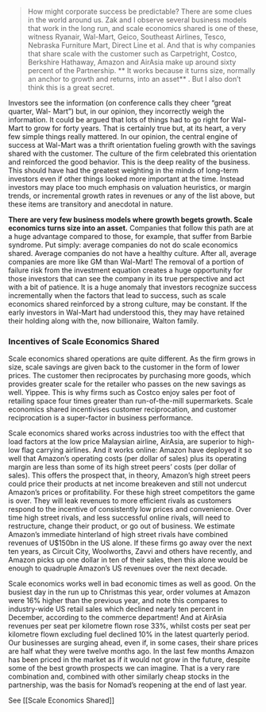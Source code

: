 > How might corporate success be predictable? There are some clues in the world around us. Zak and I observe several business models that work in the long run, and scale economics shared is one of these, witness Ryanair, Wal-Mart, Geico, Southeast Airlines, Tesco, Nebraska Furniture Mart, Direct Line et al. And that is why companies that share scale with the customer such as Carpetright, Costco, Berkshire Hathaway, Amazon and AirAsia make up around sixty percent of the Partnership. ** It works because it turns size, normally an anchor to growth and returns, into an asset** . But I also don’t think this is a great secret.

Investors see the information (on conference calls they cheer “great quarter, Wal- Mart”) but, in our opinion, they incorrectly weigh the information. It could be argued that lots of things had to go right for Wal-Mart to grow for forty years. That is certainly true but, at its heart, a very few simple things really mattered. In our opinion, the central engine of success at Wal-Mart was a thrift orientation fueling growth with the savings shared with the customer. The culture of the firm celebrated this orientation and reinforced the good behavior. This is the deep reality of the business. This should have had the greatest weighting in the minds of long-term investors even if other things looked more important at the time. Instead investors may place too much emphasis on valuation heuristics, or margin trends, or incremental growth rates in revenues or any of the list above, but these items are transitory and anecdotal in nature.

**There are very few business models where growth begets growth. Scale economics turns size into an asset.** Companies that follow this path are at a huge advantage compared to those, for example, that suffer from Barbie syndrome. Put simply: average companies do not do scale economics shared. Average companies do not have a healthy culture. After all, average companies are more like GM than Wal-Mart! The removal of a portion of failure risk from the investment equation creates a huge opportunity for those investors that can see the company in its true perspective and act with a bit of patience. It is a huge anomaly that investors recognize success incrementally when the factors that lead to success, such as scale economics shared reinforced by a strong culture, may be constant. If the early investors in Wal-Mart had understood this, they may have retained their holding along with the, now billionaire, Walton family.


### Incentives of Scale Economics Shared
Scale economics shared operations are quite different. As the firm grows in size, scale savings are given back to the customer in the form of lower prices. The customer then reciprocates by purchasing more goods, which provides greater scale for the retailer who passes on the new savings as well. Yippee. This is why firms such as Costco enjoy sales per foot of retailing space four times greater than run-of-the-mill supermarkets. Scale economics shared incentivises customer reciprocation, and customer reciprocation is a super-factor in business performance.

Scale economics shared works across industries too with the effect that load factors at the low price Malaysian airline, AirAsia, are superior to high-low flag carrying airlines. And it works online: Amazon have deployed it so well that Amazon’s operating costs (per dollar of sales) plus its operating margin are less than some of its high street peers’ costs (per dollar of sales). This offers the prospect that, in theory, Amazon’s high street peers could price their products at net income breakeven and still not undercut Amazon’s prices or profitability. For these high street competitors the game is over. They will leak revenues to more efficient rivals as customers respond to the incentive of consistently low prices and convenience. Over time high street rivals, and less successful online rivals, will need to restructure, change their product, or go out of business. We estimate Amazon’s immediate hinterland of high street rivals have combined revenues of U$150bn in the US alone. If these firms go away over the next ten years, as Circuit City, Woolworths, Zavvi and others have recently, and Amazon picks up one dollar in ten of their sales, then this alone would be enough to quadruple Amazon’s US revenues over the next decade.


Scale economics works well in bad economic times as well as good. On the busiest day in the run up to Christmas this year, order volumes at Amazon were 16% higher than the previous year, and note this compares to industry-wide US retail sales which declined nearly ten percent in December, according to the commerce department! And at AirAsia revenues per seat per kilometre flown rose 33%, whilst costs per seat per kilometre flown excluding fuel declined 10% in the latest quarterly period. Our businesses are surging ahead, even if, in some cases, their share prices are half what they were twelve months ago. In the last few months Amazon has been priced in the market as if it would not grow in the future, despite some of the best growth prospects we can imagine. That is a very rare combination and, combined with other similarly cheap stocks in the partnership, was the basis for Nomad’s reopening at the end of last year.




See [[Scale Economics Shared]]